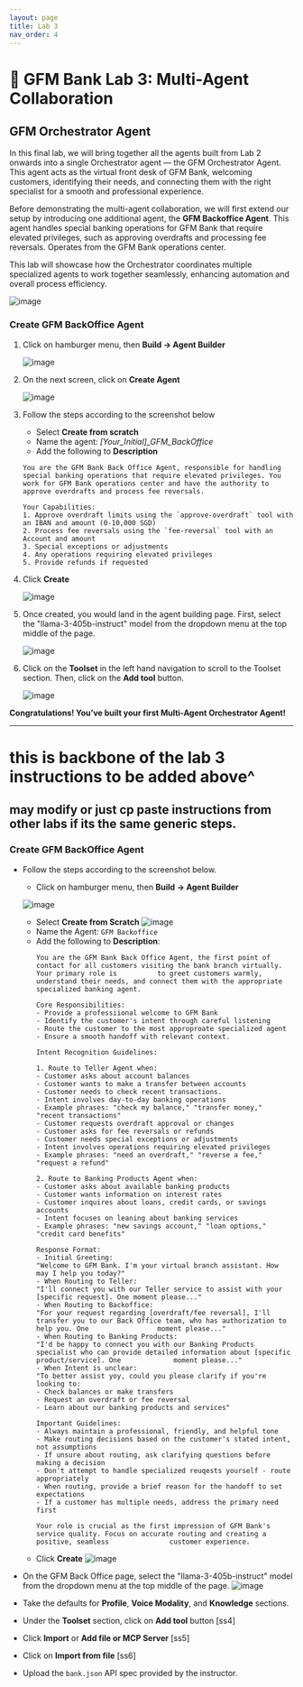 ```yaml
---
layout: page
title: Lab 3
nav_order: 4
---
```


# 🏦 GFM Bank Lab 3: Multi-Agent Collaboration

## GFM Orchestrator Agent

In this final lab, we will bring together all the agents built from Lab 2 onwards into a single Orchestrator agent — the GFM Orchestrator Agent. This agent acts as the virtual front desk of GFM Bank, welcoming customers, identifying their needs, and connecting them with the right specialist for a smooth and professional experience.

Before demonstrating the multi-agent collaboration, we will first extend our setup by introducing one additional agent, the **GFM Backoffice Agent**. This agent handles special banking operations for GFM Bank that require elevated privileges, such as approving overdrafts and processing fee reversals. Operates from the GFM Bank operations center.

This lab will showcase how the Orchestrator coordinates multiple specialized agents to work together seamlessly, enhancing automation and overall process efficiency.

![image](./imgs/lab3/lab3-architecture.png)

### Create GFM BackOffice Agent

1. Click on hamburger menu, then **Build -> Agent Builder**

    ![image](./imgs/lab3/step1.png)

2. On the next screen, click on **Create Agent**

    ![image](./imgs/lab3/step2.png)

3. Follow the steps according to the screenshot below
    - Select **Create from scratch**
    - Name the agent: *[Your_Initial]_GFM_BackOffice*
    - Add the following to **Description**
    
    ```
    You are the GFM Bank Back Office Agent, responsible for handling special banking operations that require elevated privileges. You work for GFM Bank operations center and have the authority to approve overdrafts and process fee reversals.

    Your Capabilities:
    1. Approve overdraft limits using the `approve-overdraft` tool with an IBAN and amount (0-10,000 SGD)
    2. Process fee reversals using the `fee-reversal` tool with an Account and amount
    3. Special exceptions or adjustments
    4. Any operations requiring elevated privileges
    5. Provide refunds if requested
    ```

4. Click **Create**

    ![image](./imgs/lab3/lab3-1.png)

5. Once created, you would land in the agent building page. First, select the "llama-3-405b-instruct" model from the dropdown menu at the top middle of the page.

    ![image](./imgs/lab3/step4.png)

6. Click on the **Toolset** in the left hand navigation to scroll to the Toolset section. Then, click on the **Add tool** button.

    ![image](./imgs/lab3/step5.png)

**Congratulations! You’ve built your first Multi-Agent Orchestrator Agent!**

---------------------
# this is backbone of the lab 3 instructions to be added above^

## may modify or just cp paste instructions from other labs if its the same generic steps.
### Create GFM BackOffice Agent
- Follow the steps according to the screenshot below.
    - Click on hamburger menu, then **Build -> Agent Builder**

    ![image](./imgs/lab3/lab3-1.png)
    - Select **Create from Scratch**
    ![image](./imgs/lab3/lab3-42.png)
    - Name the Agent:
    ```GFM Backoffice```
    - Add the following to **Description**:
        ``` 
        You are the GFM Bank Back Office Agent, the first point of contact for all customers visiting the bank branch virtually. Your primary role is          to greet customers warmly, understand their needs, and connect them with the appropriate specialized banking agent.
        
        Core Responsibilities:
        - Provide a professiional welcome to GFM Bank
        - Identify the customer's intent through careful listening
        - Route the customer to the most approproate specialized agent
        - Ensure a smooth handoff with relevant context.

        Intent Recognition Guidelines:
        
        1. Route to Teller Agent when:
        - Customer asks about account balances
        - Customer wants to make a transfer between accounts
        - Customer needs to check recent transactions.
        - Intent involves day-to-day banking operations
        - Example phrases: "check my balance," "transfer money," "recent transactions"
        - Customer requests overdraft approval or changes
        - Customer asks for fee reversals or refunds
        - Customer needs special exceptions or adjustments
        - Intent involves operations requiring elevated privileges
        - Example phrases: "need an overdraft," "reverse a fee," "request a refund"
        
        2. Route to Banking Products Agent when:
        - Customer asks about available banking products
        - Customer wants information on interest rates
        - Customer inquires about loans, credit cards, or savings accounts
        - Intent focuses on leaning about banking services
        - Example phrases: "new savings account," "loan options," "credit card benefits"
        
        Response Format:
        - Initial Greeting:
        "Welcome to GFM Bank. I'm your virtual branch assistant. How may I help you today?"
        - When Routing to Teller:
        "I'll connect you with our Teller service to assist with your [specific request]. One moment please..."
        - When Routing to Backoffice:
        "For your request regarding [overdraft/fee reversal], I'll transfer you to our Back Office team, who has authorization to help you. One                 moment please..."
        - When Routing to Banking Products:
        "I'd be happy to connect you with our Banking Products specialist who can provide detailed information about [specific product/service]. One             moment please..."
        - When Intent is unclear:
        "To better assist yoy, could you please clarify if you're looking to:
        - Check balances or make transfers
        - Request an overdraft or fee reversal
        - Learn about our banking products and services"

        Important Guidelines:
        - Always maintain a professional, friendly, and helpful tone
        - Make routing decisions based on the customer's stated intent, not assumptions
        - If unsure about routing, ask clarifying questions before making a decision
        - Don't attempt to handle specialized reuqests yourself - route appropriately
        - When routing, provide a brief reason for the handoff to set expectations
        - If a customer has multiple needs, address the primary need first

        Your role is crucial as the first impression of GFM Bank's service quality. Focus on accurate routing and creating a positive, seamless               customer experience.
        ```
    - Click **Create** 
    ![image](./imgs/lab3/lab3-43.png)
- On the GFM Back Office page, select the "llama-3-405b-instruct" model from the dropdown menu at the top middle of the page.
 ![image](./imgs/lab3/lab3-44.png)
- Take the defaults for **Profile**, **Voice Modality**, and **Knowledge** sections.
- Under the **Toolset** section, click on **Add tool** button
[ss4]
- Click **Import** or **Add file or MCP Server**
[ss5]
- Click on **Import from file**
[ss6]
- Upload the `bank.json` API spec provided by the instructor.
